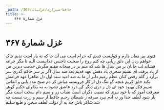 ```yaml
---
_path: /حافظ-شیرازی/غزلیات/367
title: >-
    غزل شمارهٔ ۳۶۷
---
```

# غزل شمارهٔ ۳۶۷

فتوی پیر مغان دارم و قولیست قدیم
که حرام است می آن جا که نه یار است ندیم
چاک خواهم زدن این دلق ریایی چه کنم
روح را صحبت ناجنس عذابیست الیم
تا مگر جرعه فشاند لب جانان بر من
سال ها شد که منم بر در میخانه مقیم
مگرش خدمت دیرین من از یاد برفت
ای نسیم سحری یاد دهش عهد قدیم
بعد صد سال اگر بر سر خاکم گذری
سر برآرد ز گلم رقص کنان عظم رمیم
دلبر از ما به صد امید ستد اول دل
ظاهرا عهد فرامش نکند خلق کریم
غنچه گو تنگ دل از کار فروبسته مباش
کز دم صبح مدد یابی و انفاس نسیم
فکر بهبود خود ای دل ز دری دیگر کن
درد عاشق نشود به به مداوای حکیم
گوهر معرفت آموز که با خود ببری
که نصیب دگران است نصاب زر و سیم
دام سخت است مگر یار شود لطف خدا
ور نه آدم نبرد صرفه ز شیطان رجیم
حافظ ار سیم و زرت نیست چه شد شاکر باش
چه به از دولت لطف سخن و طبع سلیم
